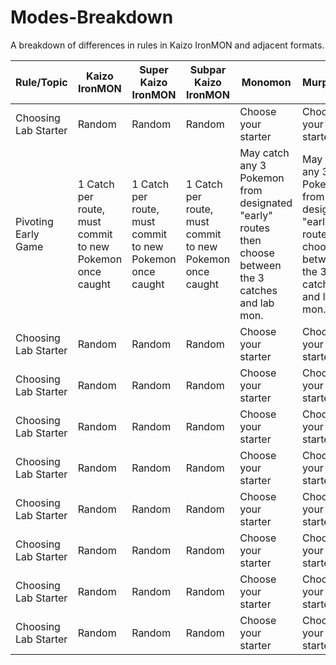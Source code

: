 # Modes-Breakdown
A breakdown of differences in rules in Kaizo IronMON and adjacent formats.

Rule/Topic| Kaizo IronMON | Super Kaizo IronMON | Subpar Kaizo IronMON | Monomon | Murphmon
|-|-|-|-|-|-|
| Choosing Lab Starter | Random | Random | Random | Choose your starter | Choose your starter | 
| Pivoting Early Game | 1 Catch per route, must commit to new Pokemon once caught | 1 Catch per route, must commit to new Pokemon once caught | 1 Catch per route, must commit to new Pokemon once caught | May catch any 3 Pokemon from designated "early" routes then choose between the 3 catches and lab mon. | May catch any 3 Pokemon from designated "early" routes then choose between the 3 catches and lab mon. | 
| Choosing Lab Starter | Random | Random | Random | Choose your starter | Choose your starter | 
| Choosing Lab Starter | Random | Random | Random | Choose your starter | Choose your starter | 
| Choosing Lab Starter | Random | Random | Random | Choose your starter | Choose your starter | 
| Choosing Lab Starter | Random | Random | Random | Choose your starter | Choose your starter | 
| Choosing Lab Starter | Random | Random | Random | Choose your starter | Choose your starter | 
| Choosing Lab Starter | Random | Random | Random | Choose your starter | Choose your starter | 
| Choosing Lab Starter | Random | Random | Random | Choose your starter | Choose your starter | 
| Choosing Lab Starter | Random | Random | Random | Choose your starter | Choose your starter | 
